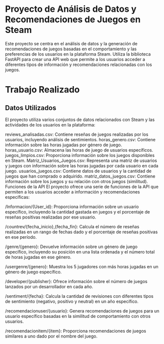 # Proyecto de Análisis de Datos y Recomendaciones de Juegos en Steam
Este proyecto se centra en el análisis de datos y la generación de recomendaciones de juegos basadas en el comportamiento y las preferencias de los usuarios en la plataforma Steam. Utiliza la biblioteca FastAPI para crear una API web que permite a los usuarios acceder a diferentes tipos de información y recomendaciones relacionadas con los juegos.

# Trabajo Realizado
## Datos Utilizados
El proyecto utiliza varios conjuntos de datos relacionados con Steam y las actividades de los usuarios en la plataforma:

reviews_analisadas.csv: Contiene reseñas de juegos realizadas por los usuarios, incluyendo análisis de sentimientos.
horas_genero.csv: Contiene información sobre las horas jugadas por género de juego.
horas_usuario.csv: Almacena las horas de juego de usuarios específicos.
juegos_limpios.csv: Proporciona información sobre los juegos disponibles en Steam.
Matriz_Usuarios_Juegos.csv: Representa una matriz de usuarios y juegos con información sobre las horas jugadas por cada usuario en cada juego.
usuarios_juegos.csv: Contiene datos de usuarios y la cantidad de juegos que han comprado o adquirido.
matriz_datos_juegos.csv: Contiene información sobre los juegos y su relación con otros juegos (similitud).
Funciones de la API
El proyecto ofrece una serie de funciones de la API que permiten a los usuarios acceder a información y recomendaciones específicas:

/Informacion/{User_id}: Proporciona información sobre un usuario específico, incluyendo la cantidad gastada en juegos y el porcentaje de reseñas positivas realizadas por ese usuario.

/countrev/{fecha_inicio},{fecha_fin}: Calcula el número de reseñas realizadas en un rango de fechas dado y el porcentaje de reseñas positivas en ese período.

/genre/{genero}: Devuelve información sobre un género de juego específico, incluyendo su posición en una lista ordenada y el número total de horas jugadas en ese género.

/usergenre/{genero}: Muestra los 5 jugadores con más horas jugadas en un género de juego específico.

/developer/{publisher}: Ofrece información sobre el número de juegos lanzados por un desarrollador en cada año.

/sentiment/{fecha}: Calcula la cantidad de revisiones con diferentes tipos de sentimiento (negativo, positivo y neutral) en un año específico.

/recomendacionuser/{usuario}: Genera recomendaciones de juegos para un usuario específico basadas en la similitud de comportamiento con otros usuarios.

/recomendacionitem/{item}: Proporciona recomendaciones de juegos similares a uno dado por el nombre del juego.
